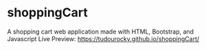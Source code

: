 # shoppingCart
A shopping cart web application made with HTML, Bootstrap, and Javascript
Live Preview: https://tudourocky.github.io/shoppingCart/
